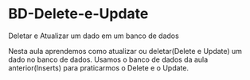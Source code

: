 # BD-Delete-e-Update
Deletar e Atualizar um dado em um banco de dados

Nesta aula aprendemos como atualizar ou deletar(Delete e Update) um dado no banco de dados. Usamos o banco de dados da aula anterior(Inserts) para praticarmos o Delete e o Update.
